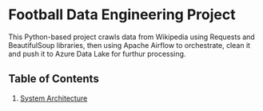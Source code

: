 # Football Data Engineering Project

This Python-based project crawls data from Wikipedia using Requests and BeautifulSoup libraries, then using Apache Airflow to orchestrate, clean it and push it to Azure Data Lake for furthur processing.

## Table of Contents

1. [System Architecture]()
